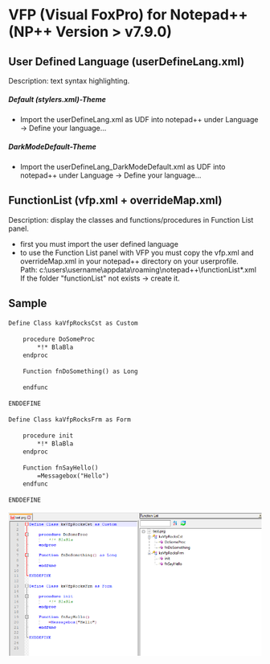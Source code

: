 # VFP (Visual FoxPro) for Notepad++ (NP++ Version > v7.9.0)
## User Defined Language (userDefineLang.xml)
Description: text syntax highlighting.
##### Default (stylers.xml)-Theme
* Import the userDefineLang.xml as UDF into notepad++ under Language -> Define your language...

##### DarkModeDefault-Theme
* Import the userDefineLang_DarkModeDefault.xml as UDF into notepad++ under Language -> Define your language...

## FunctionList (vfp.xml + overrideMap.xml)
Description: display the classes and functions/procedures in Function List panel.

* first you must import the user defined language
* to use the Function List panel with VFP you must copy the vfp.xml and overrideMap.xml in your notepad++ directory on your userprofile.<br>Path: c:\users\username\appdata\roaming\notepad++\functionList\*.xml<br>
If the folder "functionList" not exists -> create it.

## Sample

```foxpro
Define Class kaVfpRocksCst as Custom

	procedure DoSomeProc
		*!* BlaBla
	endproc

	Function fnDoSomething() as Long

	endfunc

ENDDEFINE

Define Class kaVfpRocksFrm as Form

	procedure init
		*!* BlaBla
	endproc

	Function fnSayHello()
		=Messagebox("Hello")
	endfunc

ENDDEFINE
```

![function list panel](sample.png)